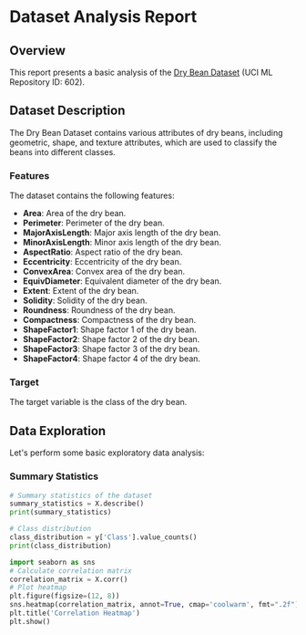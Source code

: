 # Dataset Analysis Report

## Overview

This report presents a basic analysis of the [Dry Bean Dataset](https://archive.ics.uci.edu/ml/datasets/Dry+Bean+Dataset) (UCI ML Repository ID: 602).

## Dataset Description

The Dry Bean Dataset contains various attributes of dry beans, including geometric, shape, and texture attributes, which are used to classify the beans into different classes.

### Features

The dataset contains the following features:

- **Area**: Area of the dry bean.
- **Perimeter**: Perimeter of the dry bean.
- **MajorAxisLength**: Major axis length of the dry bean.
- **MinorAxisLength**: Minor axis length of the dry bean.
- **AspectRatio**: Aspect ratio of the dry bean.
- **Eccentricity**: Eccentricity of the dry bean.
- **ConvexArea**: Convex area of the dry bean.
- **EquivDiameter**: Equivalent diameter of the dry bean.
- **Extent**: Extent of the dry bean.
- **Solidity**: Solidity of the dry bean.
- **Roundness**: Roundness of the dry bean.
- **Compactness**: Compactness of the dry bean.
- **ShapeFactor1**: Shape factor 1 of the dry bean.
- **ShapeFactor2**: Shape factor 2 of the dry bean.
- **ShapeFactor3**: Shape factor 3 of the dry bean.
- **ShapeFactor4**: Shape factor 4 of the dry bean.

### Target

The target variable is the class of the dry bean.

## Data Exploration

Let's perform some basic exploratory data analysis:

### Summary Statistics

```python
# Summary statistics of the dataset
summary_statistics = X.describe()
print(summary_statistics)
```

```python
# Class distribution
class_distribution = y['Class'].value_counts()
print(class_distribution)
```

```python
import seaborn as sns
# Calculate correlation matrix
correlation_matrix = X.corr()
# Plot heatmap
plt.figure(figsize=(12, 8))
sns.heatmap(correlation_matrix, annot=True, cmap='coolwarm', fmt=".2f")
plt.title('Correlation Heatmap')
plt.show()
```

